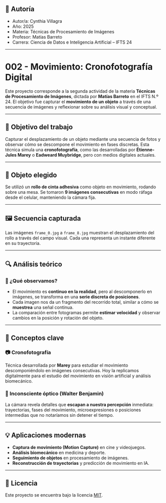 

## 👤 Autoría

- Autor/a: Cynthia Villagra
- Año: 2025  
- Materia: Técnicas de Procesamiento de Imágenes  
- Profesor: Matías Barreto  
- Carrera: Ciencia de Datos e Inteligencia Artificial – IFTS 24

---

# 002 - Movimiento: Cronofotografía Digital

Este proyecto corresponde a la segunda actividad de la materia **Técnicas de Procesamiento de Imágenes**, dictada por **Matías Barreto** en el IFTS N.º 24. El objetivo fue capturar el **movimiento de un objeto** a través de una secuencia de imágenes y reflexionar sobre su análisis visual y conceptual.

---

## 🎯 Objetivo del trabajo

Capturar el desplazamiento de un objeto mediante una secuencia de fotos y observar cómo se descompone el movimiento en fases discretas. Esta técnica simula una **cronofotografía**, como las desarrolladas por **Étienne-Jules Marey** o **Eadweard Muybridge**, pero con medios digitales actuales.

---

## 📸 Objeto elegido

Se utilizó un **rollo de cinta adhesiva** como objeto en movimiento, rodando sobre una mesa. Se tomaron **9 imágenes consecutivas** en modo ráfaga desde el celular, manteniendo la cámara fija.

---

## 🖼️ Secuencia capturada

Las imágenes `frame_0.jpg` a `frame_8.jpg` muestran el desplazamiento del rollo a través del campo visual. Cada una representa un instante diferente en su trayectoria.

---

## 🔍 Análisis teórico

### 📌 ¿Qué observamos?

- El movimiento es **continuo en la realidad**, pero al descomponerlo en imágenes, se transforma en una **serie discreta de posiciones**.
- Cada imagen nos da un fragmento del recorrido total, similar a cómo se **muestrea** una señal continua.
- La comparación entre fotogramas permite **estimar velocidad** y observar cambios en la posición y rotación del objeto.

---

## 🧠 Conceptos clave

### 📷 Cronofotografía

Técnica desarrollada por **Marey** para estudiar el movimiento descomponiéndolo en imágenes consecutivas. Hoy la replicamos digitalmente para el estudio del movimiento en visión artificial y análisis biomecánico.

### 🧠 Inconsciente óptico (Walter Benjamin)

La cámara revela detalles que **escapan a nuestra percepción** inmediata: trayectorias, fases del movimiento, microexpresiones o posiciones intermedias que no notaríamos sin detener el tiempo.

---

## 💡 Aplicaciones modernas

- **Captura de movimiento (Motion Capture)** en cine y videojuegos.
- **Análisis biomecánico** en medicina y deporte.
- **Seguimiento de objetos** en procesamiento de imágenes.
- **Reconstrucción de trayectorias** y predicción de movimiento en IA.

---

## 📄 Licencia

Este proyecto se encuentra bajo la licencia [MIT](https://opensource.org/licenses/MIT).
